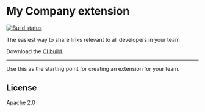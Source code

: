 # My Company extension

[![Build status](https://ci.appveyor.com/api/projects/status/t0a6fk2w5gxw5vx2?svg=true)](https://ci.appveyor.com/project/madskristensen/mycompany)

The easiest way to share links relevant to all developers in your team

Download the [CI build](https://www.vsixgallery.com/extension/61a7ba6e-0cd8-4912-a6c0-ff3f86d79c2e).

-----------------------------------------

Use this as the starting point for creating an extension for your team.

## License
[Apache 2.0](LICENSE)